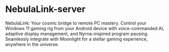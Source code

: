 # NebulaLink-server
NebulaLink: Your cosmic bridge to remote PC mastery. Control your Windows 11 gaming rig from your Android device with voice-commanded AI, adaptive display management, and Nyrna-inspired program pausing. Seamlessly integrate with Moonlight for a stellar gaming experience, anywhere in the universe.
